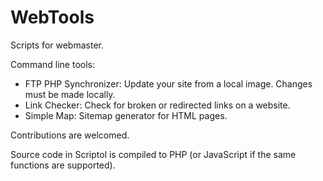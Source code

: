 # WebTools

Scripts for webmaster.

Command line tools:

* FTP PHP Synchronizer: Update your site from a local image. Changes must be made locally.
* Link Checker: Check for broken or redirected links on a website.
* Simple Map: Sitemap generator for HTML pages.

Contributions are welcomed.

Source code in Scriptol is compiled to PHP (or JavaScript if the same functions are supported).

